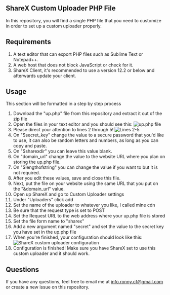 ## ShareX Custom Uploader PHP File
In this repository, you will find a single PHP file that you need to customize in order to set up a custom uploader properly.

## Requirements
 1. A text editor that can export PHP files such as Sublime Text or Notepad++.
 2. A web host that does not block JavaScript or check for it.
 3. ShareX Client, it's recommended to use a version 12.2 or below and afterwards update your client.

## Usage
This section will be formatted in a step by step process

 1. Download the "up.php" file from this repository and extract it out of the zip file
 2. Open the files in your text editor and you should see this: ![up.php file](https://www.jessicasworld.cf/cdn/f2qn89kl.png)
3. Please direct your attention to lines 2 through 5!
![Lines 2-5](https://www.jessicasworld.cf/cdn/spudyedd.png)
4. On "$secret_key" change the value to a secure password that you'd like to use, it can also be random letters and numbers, as long as you can copy and paste.
5. On "$sharexdir" you can leave this value blank.
6. On "domain_url" change the value to the website URL where you plan on storing the up.php file.
7. On "$lengthofstring" you can change the value if you want to but it is not required.
8. After you edit these values, save and close this file.
9. Next, put the file on your website using the same URL that you put on the "&domain_url" value.
10. Open up ShareX and go to Custom Uploader settings
11. Under "Uploaders" click add
12. Set the name of the uploader to whatever you like, I called mine cdn
13. Be sure that the request type is set to POST
14. Set the Request URL to the web address where your up.php file is stored
15. Set the file form name to "sharex"
16. Add a new argument named "secret" and set the value to the secret key you have set in the up.php file
17. When you're finished, your configuration should look like this:
![ShareX custom uploader configuration](https://www.jessicasworld.cf/cdn/7cdc1258.png)
18. Configuration is finished! Make sure you have ShareX set to use this custom uploader and it should work. 

## Questions
If you have any questions, feel free to email me at info.ronny.cf@gmail.com or create a new issue on this repository.

